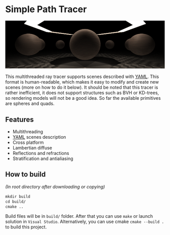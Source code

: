 # Simple Path Tracer
![banner](output/banner.png)

This multithreaded ray tracer supports scenes described with [YAML](https://yaml.org/). 
This format is human-readable, which makes it easy to modify and create new scenes 
(more on how to do it below). It should be noted that this tracer is rather inefficient, 
it does not support structures such as BVH or KD-trees, so rendering models will not be a good idea. 
So far the available primitives are spheres and quads.

## Features
- Multithreading
- [YAML](https://yaml.org/) scenes description
- Cross platform
- Lambertian diffuse
- Reflections and refractions
- Stratification and antialiasing

## How to build
*(In root directory after downloading or copying)*
```
mkdir build
cd build/
cmake ..
```
Build files will be in `build/` folder. 
After that you can use `make` or launch solution in `Visual Studio`. 
Alternatively, you can use cmake `cmake --build .` to build this project.